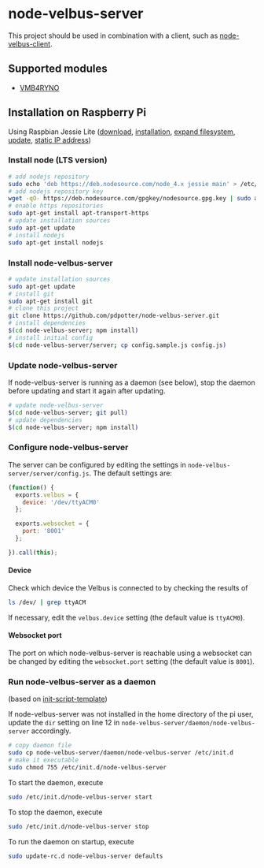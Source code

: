 # node-velbus-server

This project should be used in combination with a client, such as
[node-velbus-client](https://github.com/pdpotter/node-velbus-client).

## Supported modules
* [VMB4RYNO](http://www.velbus.eu/products/view/?id=383130)

## Installation on Raspberry Pi

Using Raspbian Jessie Lite
([download](https://www.raspberrypi.org/downloads/raspbian/),
[installation](https://www.raspberrypi.org/documentation/installation/installing-images/README.md),
[expand filesystem](https://www.raspberrypi.org/documentation/configuration/raspi-config.md),
[update](https://www.raspberrypi.org/documentation/raspbian/updating.md),
[static IP address](https://pi-hole.net/faq/how-do-i-set-a-static-ip-address-in-raspbian-jessie-using-etcdhcpcd-conf/))

### Install node (LTS version)
```bash
# add nodejs repository
sudo echo 'deb https://deb.nodesource.com/node_4.x jessie main' > /etc/apt/sources.list.d/nodesource.list
# add nodejs repository key
wget -qO- https://deb.nodesource.com/gpgkey/nodesource.gpg.key | sudo apt-key add -
# enable https repositories
sudo apt-get install apt-transport-https
# update installation sources
sudo apt-get update
# install nodejs
sudo apt-get install nodejs
```

### Install node-velbus-server
```bash
# update installation sources
sudo apt-get update
# install git
sudo apt-get install git
# clone this project
git clone https://github.com/pdpotter/node-velbus-server.git
# install dependencies
$(cd node-velbus-server; npm install)
# install initial config
$(cd node-velbus-server/server; cp config.sample.js config.js)
```

### Update node-velbus-server
If node-velbus-server is running as a daemon (see below), stop the daemon before
updating and start it again after updating.

```bash
# update node-velbus-server
$(cd node-velbus-server; git pull)
# update dependencies
$(cd node-velbus-server; npm install)
```

### Configure node-velbus-server
The server can be configured by editing the settings in
`node-velbus-server/server/config.js`. The default settings are:
```javascript
(function() {
  exports.velbus = {
    device: '/dev/ttyACM0'
  };

  exports.websocket = {
    port: '8001'
  };

}).call(this);

```

#### Device
Check which device the Velbus is connected to by checking the results of
```bash
ls /dev/ | grep ttyACM
```
If necessary, edit the `velbus.device` setting (the default value is `ttyACM0`).

#### Websocket port
The port on which node-velbus-server is reachable using a websocket can be
changed by editing the `websocket.port` setting (the default value is `8001`).

### Run node-velbus-server as a daemon
(based on [init-script-template](https://github.com/fhd/init-script-template/))

If node-velbus-server was not installed in the home directory of the pi user,
update the `dir` setting on line 12 in
`node-velbus-server/daemon/node-velbus-server` accordingly.

```bash
# copy daemon file
sudo cp node-velbus-server/daemon/node-velbus-server /etc/init.d
# make it executable
sudo chmod 755 /etc/init.d/node-velbus-server
```

To start the daemon, execute
```bash
sudo /etc/init.d/node-velbus-server start
```

To stop the daemon, execute
```bash
sudo /etc/init.d/node-velbus-server stop
```

To run the daemon on startup, execute
```bash
sudo update-rc.d node-velbus-server defaults
```
